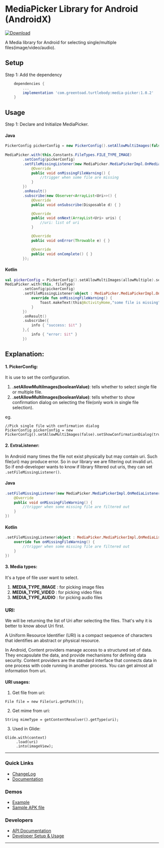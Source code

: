 # MediaPicker Library for Android (AndroidX)

[ ![Download](https://api.bintray.com/packages/greentoad/android-media-picker/com.greentoad.turtlebody.mediapicker/images/download.svg?version=1.0.2) ](https://bintray.com/greentoad/android-media-picker/com.greentoad.turtlebody.mediapicker/1.0.2/link)

A Media library for Android for selecting single/multiple files(image/video/audio).


## Setup
Step 1: Add the dependency

```gradle
    dependencies {
        ...
        implementation 'com.greentoad.turtlebody:media-picker:1.0.2'
    }
```

## Usage
Step 1: Declare and Initialize MediaPicker.

#### Java
```java
PickerConfig pickerConfig = new PickerConfig().setAllowMultiImages(false).setShowConfirmationDialog(true);
        
MediaPicker.with(this,Constants.FileTypes.FILE_TYPE_IMAGE)
        .setConfig(pickerConfig)
        .setFileMissingListener(new MediaPicker.MediaPickerImpl.OnMediaListener() {
            @Override
            public void onMissingFileWarning() {
                //trigger when some file are missing
            }
        })
        .onResult()
        .subscribe(new Observer<ArrayList<Uri>>() {
            @Override
            public void onSubscribe(Disposable d) { }

            @Override
            public void onNext(ArrayList<Uri> uris) {
                //uri: list of uri
            }

            @Override
            public void onError(Throwable e) { }

            @Override
            public void onComplete() { }
        });
```

#### Kotlin
```kotlin
val pickerConfig = PickerConfig().setAllowMultiImages(allowMultiple).setShowConfirmationDialog(true)
MediaPicker.with(this, fileType)
        .setConfig(pickerConfig)
        .setFileMissingListener(object : MediaPicker.MediaPickerImpl.OnMediaListener{
            override fun onMissingFileWarning() {
                Toast.makeText(this@ActivityHome,"some file is missing",Toast.LENGTH_LONG).show()
            }
        })
        .onResult()
        .subscribe({
            info { "success: $it" }
        },{
            info { "error: $it" }
        })
```

## Explanation:

#### 1. PickerConfig:
It is use to set the configuration.
1. **.setAllowMultiImages(booleanValue)**: tells whether to select single file or multiple file.
2. **.setAllowMultiImages(booleanValue)**: tells whether to show confirmation dialog on selecting the file(only work in single file selection).

eg.
```
//Pick single file with confirmation dialog
PickerConfig pickerConfig = new PickerConfig().setAllowMultiImages(false).setShowConfirmationDialog(true);
```

#### 2. ExtraListener:
In Android many times the file not exist physically but may contain uri. Such file(uri) may produce error. So in our library we are filtering out invalid uri. So if end-developer wants to know if library filtered out uris, they can set ```.setFileMissingListener()```.

#### Java
```java
.setFileMissingListener(new MediaPicker.MediaPickerImpl.OnMediaListener() {
    @Override
    public void onMissingFileWarning() {
        //trigger when some missing file are filtered out
    }
})
```
#### Kotlin
```kotlin
.setFileMissingListener(object : MediaPicker.MediaPickerImpl.OnMediaListener{
    override fun onMissingFileWarning() {
        //trigger when some missing file are filtered out
    }
})
```
#### 3. Media types:
It's a type of file user want to select.
1. **MEDIA_TYPE_IMAGE** : for picking image files
2. **MEDIA_TYPE_VIDEO** : for picking video files
3. **MEDIA_TYPE_AUDIO** : for picking audio files


### URI:
We will be returning the list of Uri after selecting the files. That's why it is better to know about Uri first.

A Uniform Resource Identifier (URI) is a compact sequence of characters that identifies an abstract or physical resource.

In Android, Content providers manage access to a structured set of data. They encapsulate the data, and provide mechanisms for defining data security. Content providers are the standard interface that connects data in one process with code running in another process.
You can get almost all information from uri.
#### URI usages:
1. Get file from uri:
```
File file = new File(uri.getPath());
```

2. Get mime from uri:
```
String mimeType = getContentResolver().getType(uri);
```

3. Used in Glide:
```
Glide.with(context)
     .load(uri)
     .into(imageView);
```


---
### Quick Links

*  [ChangeLog](https://github.com/Turtlebody/android-media-picker/blob/master/CHANGELOG.md)
*  [Documentation](https://github.com/Turtlebody/android-media-picker/wiki)

### Demos

*  [Example](https://github.com/Turtlebody/android-media-picker/blob/master/Example.md)
*  [Sample APK file](https://github.com/Turtlebody/android-media-picker/blob/master/app-development-debug.apk)

### Developers

*  [API Documentation](https://github.com/Turtlebody/android-media-picker/wiki/API-Documentation)
*  [Developer Setup & Usage](https://github.com/Turtlebody/android-media-picker/wiki/Developer-Setup)

---





